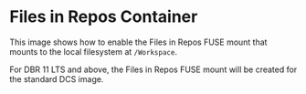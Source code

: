 # Files in Repos Container

This image shows how to enable the Files in Repos FUSE mount that mounts to the local filesystem at `/Workspace`.

For DBR 11 LTS and above, the Files in Repos FUSE mount will be created for the standard DCS image.

